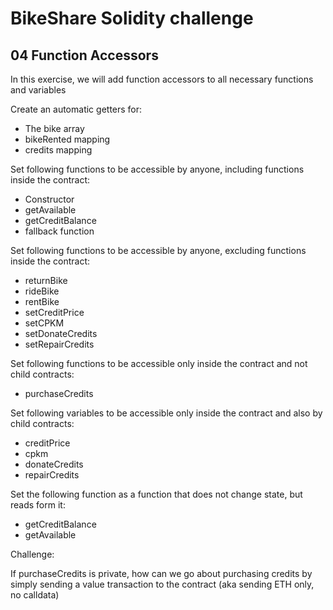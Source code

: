 # BikeShare Solidity challenge

## 04 Function Accessors

In this exercise, we will add function accessors to all necessary functions and variables

Create an automatic getters for:
- The bike array
- bikeRented mapping
- credits mapping

Set following functions to be accessible by anyone, including functions inside the contract:

- Constructor
- getAvailable
- getCreditBalance
- fallback function

Set following functions to be accessible by anyone, excluding functions inside the contract:

- returnBike
- rideBike
- rentBike
- setCreditPrice
- setCPKM
- setDonateCredits
- setRepairCredits

Set following functions to be accessible only inside the contract and not child contracts:

- purchaseCredits

Set following variables to be accessible only inside the contract and also by child contracts:

- creditPrice
- cpkm
- donateCredits
- repairCredits

Set the following function as a function that does not change state, but reads form it:

- getCreditBalance
- getAvailable


Challenge:

If purchaseCredits is private, how can we go about purchasing credits by simply sending a value transaction to the contract (aka sending ETH only, no calldata)

